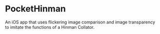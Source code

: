 # PocketHinman

An iOS app that uses flickering image comparison and image transparency to imitate the functions of a Hinman Collator.